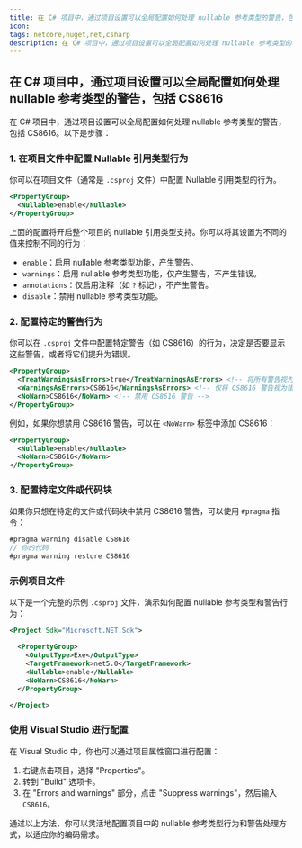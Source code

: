 ```yaml
---
title: 在 C# 项目中，通过项目设置可以全局配置如何处理 nullable 参考类型的警告，包括 CS8616
icon:
tags: netcore,nuget,net,csharp
description: 在 C# 项目中，通过项目设置可以全局配置如何处理 nullable 参考类型的警告，包括 CS8616
---
```


## 在 C# 项目中，通过项目设置可以全局配置如何处理 nullable 参考类型的警告，包括 CS8616

在 C# 项目中，通过项目设置可以全局配置如何处理 nullable 参考类型的警告，包括 CS8616。以下是步骤：

### 1. 在项目文件中配置 Nullable 引用类型行为

你可以在项目文件（通常是 `.csproj` 文件）中配置 Nullable 引用类型的行为。

```xml
<PropertyGroup>
  <Nullable>enable</Nullable>
</PropertyGroup>
```

上面的配置将开启整个项目的 nullable 引用类型支持。你可以将其设置为不同的值来控制不同的行为：

- `enable`：启用 nullable 参考类型功能，产生警告。
- `warnings`：启用 nullable 参考类型功能，仅产生警告，不产生错误。
- `annotations`：仅启用注释（如 `?` 标记），不产生警告。
- `disable`：禁用 nullable 参考类型功能。

### 2. 配置特定的警告行为

你可以在 `.csproj` 文件中配置特定警告（如 CS8616）的行为，决定是否要显示这些警告，或者将它们提升为错误。

```xml
<PropertyGroup>
  <TreatWarningsAsErrors>true</TreatWarningsAsErrors> <!-- 将所有警告视为错误 -->
  <WarningsAsErrors>CS8616</WarningsAsErrors> <!-- 仅将 CS8616 警告视为错误 -->
  <NoWarn>CS8616</NoWarn> <!-- 禁用 CS8616 警告 -->
</PropertyGroup>
```

例如，如果你想禁用 CS8616 警告，可以在 `<NoWarn>` 标签中添加 CS8616：

```xml
<PropertyGroup>
  <Nullable>enable</Nullable>
  <NoWarn>CS8616</NoWarn>
</PropertyGroup>
```

### 3. 配置特定文件或代码块

如果你只想在特定的文件或代码块中禁用 CS8616 警告，可以使用 `#pragma` 指令：

```csharp
#pragma warning disable CS8616
// 你的代码
#pragma warning restore CS8616
```

### 示例项目文件

以下是一个完整的示例 `.csproj` 文件，演示如何配置 nullable 参考类型和警告行为：

```xml
<Project Sdk="Microsoft.NET.Sdk">

  <PropertyGroup>
    <OutputType>Exe</OutputType>
    <TargetFramework>net5.0</TargetFramework>
    <Nullable>enable</Nullable>
    <NoWarn>CS8616</NoWarn>
  </PropertyGroup>

</Project>
```

### 使用 Visual Studio 进行配置

在 Visual Studio 中，你也可以通过项目属性窗口进行配置：

1. 右键点击项目，选择 "Properties"。
2. 转到 "Build" 选项卡。
3. 在 "Errors and warnings" 部分，点击 "Suppress warnings"，然后输入 `CS8616`。

通过以上方法，你可以灵活地配置项目中的 nullable 参考类型行为和警告处理方式，以适应你的编码需求。
